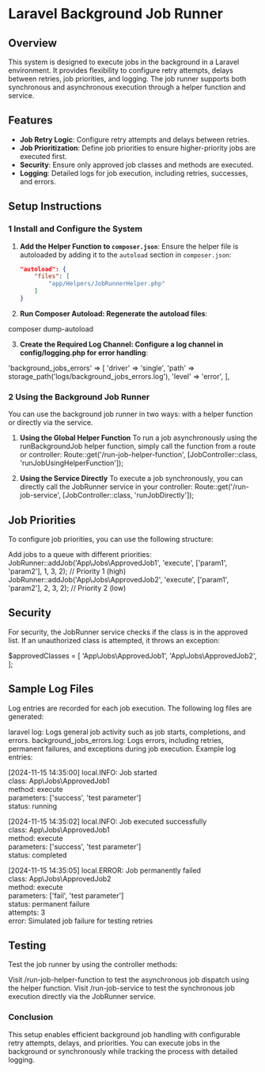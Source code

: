 # Laravel Background Job Runner

## Overview

This system is designed to execute jobs in the background in a Laravel environment. It provides flexibility to configure retry attempts, delays between retries, job priorities, and logging. The job runner supports both synchronous and asynchronous execution through a helper function and service.

## Features
- **Job Retry Logic**: Configure retry attempts and delays between retries.
- **Job Prioritization**: Define job priorities to ensure higher-priority jobs are executed first.
- **Security**: Ensure only approved job classes and methods are executed.
- **Logging**: Detailed logs for job execution, including retries, successes, and errors.

## Setup Instructions

### 1 Install and Configure the System

1. **Add the Helper Function to `composer.json`**:
   Ensure the helper file is autoloaded by adding it to the `autoload` section in `composer.json`:

   ```json
   "autoload": {
       "files": [
           "app/Helpers/JobRunnerHelper.php"
       ]
   }
2. **Run Composer Autoload: Regenerate the autoload files**:

composer dump-autoload

3. **Create the Required Log Channel: Configure a log channel in config/logging.php for error handling**:

'background_jobs_errors' => [
    'driver' => 'single',
    'path' => storage_path('logs/background_jobs_errors.log'),
    'level' => 'error',
],

### 2 Using the Background Job Runner

You can use the background job runner in two ways: with a helper function or directly via the service.

1. **Using the Global Helper Function**
To run a job asynchronously using the runBackgroundJob helper function, simply call the function from a route or controller:
Route::get('/run-job-helper-function', [JobController::class, 'runJobUsingHelperFunction']);

2. **Using the Service Directly**
To execute a job synchronously, you can directly call the JobRunner service in your controller:
Route::get('/run-job-service', [JobController::class, 'runJobDirectly']);

## Job Priorities
To configure job priorities, you can use the following structure:

Add jobs to a queue with different priorities:
JobRunner::addJob('App\\Jobs\\ApprovedJob1', 'execute', ['param1', 'param2'], 1, 3, 2); // Priority 1 (high)
JobRunner::addJob('App\\Jobs\\ApprovedJob2', 'execute', ['param1', 'param2'], 2, 3, 2); // Priority 2 (low)

## Security
For security, the JobRunner service checks if the class is in the approved list. If an unauthorized class is attempted, it throws an exception:

$approvedClasses = [
    'App\\Jobs\\ApprovedJob1',
    'App\\Jobs\\ApprovedJob2',
];

## Sample Log Files
Log entries are recorded for each job execution. The following log files are generated:

laravel log: Logs general job activity such as job starts, completions, and errors.
background_jobs_errors.log: Logs errors, including retries, permanent failures, and exceptions during job execution.
Example log entries:

[2024-11-15 14:35:00] local.INFO: Job started  
  class: App\\Jobs\\ApprovedJob1  
  method: execute  
  parameters: ['success', 'test parameter']  
  status: running  

[2024-11-15 14:35:02] local.INFO: Job executed successfully  
  class: App\\Jobs\\ApprovedJob1  
  method: execute  
  parameters: ['success', 'test parameter']  
  status: completed  

[2024-11-15 14:35:05] local.ERROR: Job permanently failed  
  class: App\\Jobs\\ApprovedJob2  
  method: execute  
  parameters: ['fail', 'test parameter']  
  status: permanent failure  
  attempts: 3  
  error: Simulated job failure for testing retries


## Testing
Test the job runner by using the controller methods:

Visit /run-job-helper-function to test the asynchronous job dispatch using the helper function.
Visit /run-job-service to test the synchronous job execution directly via the JobRunner service.

### Conclusion
This setup enables efficient background job handling with configurable retry attempts, delays, and priorities. You can execute jobs in the background or synchronously while tracking the process with detailed logging.
